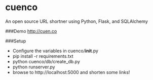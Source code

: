 cuenco
======

An open source URL shortner using Python, Flask, and SQLAlchemy

###Demo
http://cuen.co

###Setup

- Configure the variables in cuenco/__init__.py
- pip install -r requirements.txt
- python cuenco/db/create_db.py
- python runserver.py
- browse to http://localhost:5000 and shorten some links!